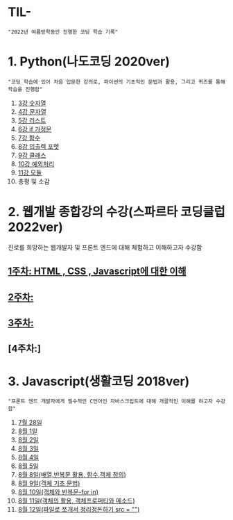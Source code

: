 # TIL-

```"2022년 여름방학동안 진행한 코딩 학습 기록"```

# 1. Python(나도코딩 2020ver)

```"코딩 학습에 있어 처음 입문한 강의로, 파이썬의 기초적인 문법과 활용, 그리고 퀴즈를 통해 학습을 진행함"```

1. [3강 숫자열](https://github.com/ThovenhairWorrior/TIL-/blob/master/python(%EB%82%98%EB%8F%84%EC%BD%94%EB%94%A9)/3%EA%B0%95%20%EC%88%AB%EC%9E%90%EC%97%B4/README.md)
2. [4강 문자열](https://github.com/ThovenhairWorrior/6-23-/blob/main/README.md)
3. [5강 리스트](https://github.com/ThovenhairWorrior/6.25-/blob/main/README.md)
4. [6강 if 가정문](https://github.com/ThovenhairWorrior/6.28-/blob/main/README.md)
5. [7강 함수](https://github.com/ThovenhairWorrior/7-1-/blob/main/README.md)
6. [8강 입출력 포멧](https://github.com/ThovenhairWorrior/7-8-/blob/main/README.md)
7. [9강 클래스](https://github.com/ThovenhairWorrior/7-10-/blob/main/README.md)
8. [10강 예외처리](https://github.com/ThovenhairWorrior/7-15-/blob/main/README.md)
9. [11강 모듈](https://github.com/ThovenhairWorrior/7-17-/blob/main/README.md)
10. 총평 및 소감


# 2. 웹개발 종합강의 수강(스파르타 코딩클럽 2022ver)
진로를 희망하는 웹개발자 및 프론트 엔드에 대해 체험하고 이해하고자 수강함

## [1주차: HTML , CSS , Javascript에 대한 이해](https://github.com/ThovenhairWorrior/7-11-/blob/main/README.md)

## [2주차:](https://github.com/ThovenhairWorrior/7-21-/blob/main/README.md)

## [3주차:](https://github.com/ThovenhairWorrior/7-25-/blob/main/README.md)

## [4주차:]


# 3. Javascript(생활코딩 2018ver)

```"프론트 엔드 개발자에게 필수적인 C언어인 자바스크립트에 대해 개괄적인 이해를 하고자 수강함"```

1. [7월 28일](https://github.com/ThovenhairWorrior/7-28-/blob/main/README.md)
2. [8월 1일](https://github.com/ThovenhairWorrior/8-1-/blob/main/README.md)
3. [8월 2일](https://github.com/ThovenhairWorrior/8-2-/blob/main/README.md)
4. [8월 3일](https://github.com/ThovenhairWorrior/8-3-/blob/main/README.md)
5. [8월 4일](https://github.com/ThovenhairWorrior/8-4-/blob/main/README.md)
6. [8월 5일](https://github.com/ThovenhairWorrior/8-5-/blob/main/README.md)
7. [8월 8일(배열,반복문 활용, 함수,객체 정의)](https://github.com/ThovenhairWorrior/8-8-/blob/main/README.md)
8. [8월 9일(객체 기초 문법)](https://github.com/ThovenhairWorrior/8-9-/blob/main/README.md)
9. [8월 10일(객체와 반복문-for in)](https://github.com/ThovenhairWorrior/TIL-/blob/master/Javascript(%EC%83%9D%ED%99%9C%EC%BD%94%EB%94%A9)%20Readme%20%EB%AA%A8%EC%9D%8C/%EC%83%9D%ED%99%9C%EC%BD%94%EB%94%A9(31%EA%B0%95).md)
10. [8월 11일(객체의 활용, 객체프로퍼티와 메소드)](https://github.com/ThovenhairWorrior/8-11-/blob/main/README.md) 
11. [8월 12일(파일로 쪼개서 정리정돈하기 src = "")](https://github.com/ThovenhairWorrior/8-12-/blob/main/README.md)



